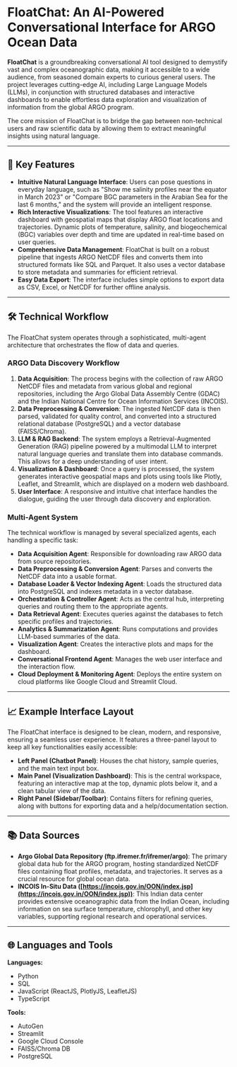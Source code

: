 # FloatChat: An AI-Powered Conversational Interface for ARGO Ocean Data

**FloatChat** is a groundbreaking conversational AI tool designed to demystify vast and complex oceanographic data, making it accessible to a wide audience, from seasoned domain experts to curious general users. The project leverages cutting-edge AI, including Large Language Models (LLMs), in conjunction with structured databases and interactive dashboards to enable effortless data exploration and visualization of information from the global ARGO program.

The core mission of FloatChat is to bridge the gap between non-technical users and raw scientific data by allowing them to extract meaningful insights using natural language.

---

## 🌊 Key Features

* **Intuitive Natural Language Interface**: Users can pose questions in everyday language, such as "Show me salinity profiles near the equator in March 2023" or "Compare BGC parameters in the Arabian Sea for the last 6 months," and the system will provide an intelligent response.
* **Rich Interactive Visualizations**: The tool features an interactive dashboard with geospatial maps that display ARGO float locations and trajectories. Dynamic plots of temperature, salinity, and biogeochemical (BGC) variables over depth and time are updated in real-time based on user queries.
* **Comprehensive Data Management**: FloatChat is built on a robust pipeline that ingests ARGO NetCDF files and converts them into structured formats like SQL and Parquet. It also uses a vector database to store metadata and summaries for efficient retrieval.
* **Easy Data Export**: The interface includes simple options to export data as CSV, Excel, or NetCDF for further offline analysis.

---

## 🛠️ Technical Workflow

The FloatChat system operates through a sophisticated, multi-agent architecture that orchestrates the flow of data and queries.

### **ARGO Data Discovery Workflow**

1.  **Data Acquisition**: The process begins with the collection of raw ARGO NetCDF files and metadata from various global and regional repositories, including the Argo Global Data Assembly Centre (GDAC) and the Indian National Centre for Ocean Information Services (INCOIS).
2.  **Data Preprocessing & Conversion**: The ingested NetCDF data is then parsed, validated for quality control, and converted into a structured relational database (PostgreSQL) and a vector database (FAISS/Chroma).
3.  **LLM & RAG Backend**: The system employs a Retrieval-Augmented Generation (RAG) pipeline powered by a multimodal LLM to interpret natural language queries and translate them into database commands. This allows for a deep understanding of user intent.
4.  **Visualization & Dashboard**: Once a query is processed, the system generates interactive geospatial maps and plots using tools like Plotly, Leaflet, and Streamlit, which are displayed on a modern web dashboard.
5.  **User Interface**: A responsive and intuitive chat interface handles the dialogue, guiding the user through data discovery and exploration.

### **Multi-Agent System**

The technical workflow is managed by several specialized agents, each handling a specific task:

* **Data Acquisition Agent**: Responsible for downloading raw ARGO data from source repositories.
* **Data Preprocessing & Conversion Agent**: Parses and converts the NetCDF data into a usable format.
* **Database Loader & Vector Indexing Agent**: Loads the structured data into PostgreSQL and indexes metadata in a vector database.
* **Orchestration & Controller Agent**: Acts as the central hub, interpreting queries and routing them to the appropriate agents.
* **Data Retrieval Agent**: Executes queries against the databases to fetch specific profiles and trajectories.
* **Analytics & Summarization Agent**: Runs computations and provides LLM-based summaries of the data.
* **Visualization Agent**: Creates the interactive plots and maps for the dashboard.
* **Conversational Frontend Agent**: Manages the web user interface and the interaction flow.
* **Cloud Deployment & Monitoring Agent**: Deploys the entire system on cloud platforms like Google Cloud and Streamlit Cloud.

---

## 📈 Example Interface Layout

The FloatChat interface is designed to be clean, modern, and responsive, ensuring a seamless user experience. It features a three-panel layout to keep all key functionalities easily accessible:

* **Left Panel (Chatbot Panel)**: Houses the chat history, sample queries, and the main text input box.
* **Main Panel (Visualization Dashboard)**: This is the central workspace, featuring an interactive map at the top, dynamic plots below it, and a clean tabular view of the data.
* **Right Panel (Sidebar/Toolbar)**: Contains filters for refining queries, along with buttons for exporting data and a help/documentation section.


---

## 📚 Data Sources

* **Argo Global Data Repository (ftp.ifremer.fr/ifremer/argo)**: The primary global data hub for the ARGO program, hosting standardized NetCDF files containing float profiles, metadata, and trajectories. It serves as a crucial resource for global ocean data.
* **INCOIS In-Situ Data ([https://incois.gov.in/OON/index.jsp](https://incois.gov.in/OON/index.jsp))**: This Indian data center provides extensive oceanographic data from the Indian Ocean, including information on sea surface temperature, chlorophyll, and other key variables, supporting regional research and operational services.

---

## 🌐 Languages and Tools

**Languages:**
* Python
* SQL
* JavaScript (ReactJS, PlotlyJS, LeafletJS)
* TypeScript

**Tools:**
* AutoGen
* Streamlit
* Google Cloud Console
* FAISS/Chroma DB
* PostgreSQL
